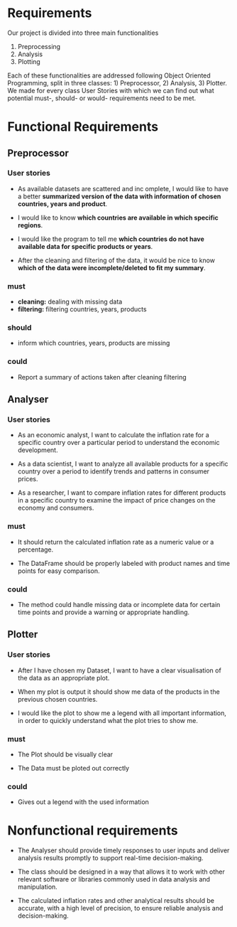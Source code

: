 # Requirements

Our project is divided into three main functionalities

1. Preprocessing
2. Analysis
3. Plotting

Each of these functionalities are addressed following Object Oriented Programming, split in three classes: 
    1) Preprocessor, 2) Analysis, 3) Plotter. We made for every class User Stories with which we can find out what 
    potential must-, should- or would- requirements need to be met.

# Functional Requirements

## Preprocessor

### User stories

- As available datasets are scattered and inc omplete, I would like to have a better **summarized version of the data with information of chosen countries, years and product**. 
 
- I would like to know **which countries are available in which specific regions**.

- I would like the program to tell me **which countries do not have available data for specific products or years**.

- After the cleaning and filtering of the data, it would be nice to know **which of the data were incomplete/deleted to fit my summary**.

### must

- **cleaning:** dealing with missing data 
- **filtering:** filtering countries, years, products

### should

- inform which countries, years, products are missing

### could

- Report a summary of actions taken after cleaning filtering


## Analyser

### User stories

- As an economic analyst, I want to calculate the inflation rate 
for a specific country over a particular period to understand the economic development.

- As a data scientist, I want to analyze all available products for a specific country 
over a period to identify trends and patterns in consumer prices.

- As a researcher, I want to compare inflation rates for different products in a specific 
country to examine the impact of price changes on the economy and consumers.

### must

- It should return the calculated inflation rate as a numeric value or a percentage.

- The DataFrame should be properly labeled with product names and time points for easy comparison.
### could

- The method could handle missing data or incomplete data for certain time points and provide a warning or appropriate handling.


## Plotter

### User stories

- After I have chosen my Dataset, I want to have a clear visualisation of the data as an appropriate plot. 

- When my plot is output it should show me data of the products in the previous chosen countries.

- I would like the plot to show me a legend with all important information, in order to quickly understand what the plot tries to show me.

### must

- The Plot should be visually clear

- The Data must be ploted out correctly

### could

- Gives out a legend with the used information

# Nonfunctional requirements

- The Analyser should provide timely responses to user inputs and deliver analysis results promptly to support real-time decision-making.

- The class should be designed in a way that allows it to work with other relevant software or libraries commonly used in data analysis and manipulation.

- The calculated inflation rates and other analytical results should be accurate, with a high level of precision, to ensure reliable analysis and decision-making.